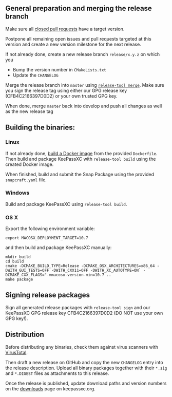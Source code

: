 ## General preparation and merging the release branch
Make sure all [closed pull requests](https://github.com/keepassxreboot/keepassxc/pulls?q=is%3Apr+is%3Aclosed) have a target version.

Postpone all remaining open issues and pull requests targeted at this version and create a new version milestone for the next release.

If not already done, create a new release branch `release/x.y.z` on which you
  - Bump the version number in `CMakeLists.txt`
  - Update the `CHANGELOG`

Merge the release branch into `master` using [`release-tool merge`](Building-KeePassXC#building-using-the-release-tool). Make sure you sign the release tag using either our GPG release key (CFB4C2166397D0D2) or your own trusted GPG key.

When done, merge `master` back into develop and push all changes as well as the new release tag

## Building the binaries:
### Linux
If not already done, [build a Docker image](Building-KeePassXC#building-inside-a-docker-container) from the provided `Dockerfile`. Then build and package KeePassXC with `release-tool build` using the created Docker image.

When finished, build and submit the Snap Package using the provided `snapcraft.yaml` file.

### Windows
Build and package KeePassXC using `release-tool build`.

### OS X
Export the following environment variable:
```
export MACOSX_DEPLOYMENT_TARGET=10.7
```
and then build and package KeePassXC manually:
```
mkdir build
cd build
cmake -DCMAKE_BUILD_TYPE=Release -DCMAKE_OSX_ARCHITECTURES=x86_64 -DWITH_GUI_TESTS=OFF -DWITH_CXX11=OFF -DWITH_XC_AUTOTYPE=ON` -DCMAKE_CXX_FLAGS="-mmacosx-version-min=10.7 ..
make package
```

## Signing release packages
Sign all generated release packages with `release-tool sign` and our KeePassXC GPG release key CFB4C2166397D0D2 (DO NOT use your own GPG key!).

## Distribution
Before distributing any binaries, check them against virus scanners with [VirusTotal](https://www.virustotal.com/).

Then draft a new release on GitHub and copy the new `CHANGELOG` entry into the release description. Upload all binary packages together with their `*.sig` and `*.DIGEST` files as attachments to this release.

Once the release is published, update download paths and version numbers on the [downloads](https://keepassxc.org/download) page on keepassxc.org.